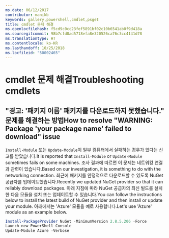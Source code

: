 ```yaml
---
ms.date: 06/12/2017
contributor: manikb
keywords: gallery,powershell,cmdlet,psget
title: cmdlet 문제 해결
ms.openlocfilehash: f5cd9c0cc23fef5891bf02c10b6541ab0f9d418a
ms.sourcegitcommit: 98b7cfd8ad5718efa8e320526ca76c3cc4141d78
ms.translationtype: HT
ms.contentlocale: ko-KR
ms.lasthandoff: 10/25/2018
ms.locfileid: "50002465"
---
```

# <a name="troubleshooting-cmdlets"></a><span data-ttu-id="ea46f-103">cmdlet 문제 해결</span><span class="sxs-lookup"><span data-stu-id="ea46f-103">Troubleshooting cmdlets</span></span>

## <a name="how-to-resolve-warning-package-your-package-name-failed-to-download-issue"></a><span data-ttu-id="ea46f-104">"경고: '패키지 이름' 패키지를 다운로드하지 못했습니다." 문제를 해결하는 방법</span><span class="sxs-lookup"><span data-stu-id="ea46f-104">How to resolve "WARNING: Package 'your package name' failed to download" issue</span></span>

<span data-ttu-id="ea46f-105">`Install-Module` 또는 `Update-Module`이 일부 컴퓨터에서 실패하는 경우가 있다는 신고를 받았습니다.</span><span class="sxs-lookup"><span data-stu-id="ea46f-105">It is reported that `Install-Module` or `Update-Module` sometimes fails on some machines.</span></span>
<span data-ttu-id="ea46f-106">조사 결과에 따르면 이 문제는 네트워킹 연결과 관련이 있습니다.</span><span class="sxs-lookup"><span data-stu-id="ea46f-106">Based on our investigation, it is something to do with the networking connection.</span></span>
<span data-ttu-id="ea46f-107">최근에 패키지를 안정적으로 다운로드할 수 있도록 NuGet 공급자를 업데이트했습니다.</span><span class="sxs-lookup"><span data-stu-id="ea46f-107">Recently we updated NuGet provider so that it can reliably download packages.</span></span>
<span data-ttu-id="ea46f-108">아래 지침에 따라 NuGet 공급자의 최신 빌드를 설치한 다음 모듈을 설치 또는 업데이트할 수 있습니다.</span><span class="sxs-lookup"><span data-stu-id="ea46f-108">You can follow the instructions below to install the latest build of NuGet provider and then install or update your module.</span></span>
<span data-ttu-id="ea46f-109">아래에서는 'Azure' 모듈을 예로 사용합니다.</span><span class="sxs-lookup"><span data-stu-id="ea46f-109">Let's use 'Azure' module as an example below.</span></span>

```powershell
Install-PackageProvider NuGet -MinimumVersion 2.8.5.206 -Force
Launch new PowerShell Console
Update-Module Azure -Verbose
```

